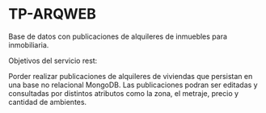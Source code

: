 # TP-ARQWEB
Base de datos con publicaciones de alquileres de inmuebles para inmobiliaria.

Objetivos del servicio rest:

Porder realizar publicaciones de alquileres de viviendas que persistan en una base no relacional MongoDB.
Las publicaciones podran ser editadas y consultadas por distintos atributos como la zona, el metraje, precio y cantidad de ambientes.
